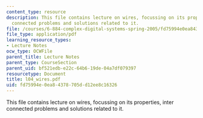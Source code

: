 ```yaml
---
content_type: resource
description: This file contains lecture on wires, focussing on its properties, inter
  connected problems and solutions related to it.
file: /courses/6-884-complex-digital-systems-spring-2005/fd75994e0ea84378705dd12ee8c16326_l04_wires.pdf
file_type: application/pdf
learning_resource_types:
- Lecture Notes
ocw_type: OCWFile
parent_title: Lecture Notes
parent_type: CourseSection
parent_uid: bf521edb-e22c-64b6-19de-04a7df079397
resourcetype: Document
title: l04_wires.pdf
uid: fd75994e-0ea8-4378-705d-d12ee8c16326
---
```

This file contains lecture on wires, focussing on its properties, inter connected problems and solutions related to it.

